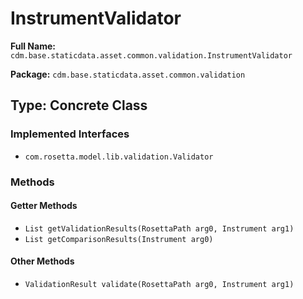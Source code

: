 # InstrumentValidator

**Full Name:** `cdm.base.staticdata.asset.common.validation.InstrumentValidator`

**Package:** `cdm.base.staticdata.asset.common.validation`

## Type: Concrete Class

### Implemented Interfaces

- `com.rosetta.model.lib.validation.Validator`

### Methods

#### Getter Methods

- `List getValidationResults(RosettaPath arg0, Instrument arg1)`
- `List getComparisonResults(Instrument arg0)`

#### Other Methods

- `ValidationResult validate(RosettaPath arg0, Instrument arg1)`

